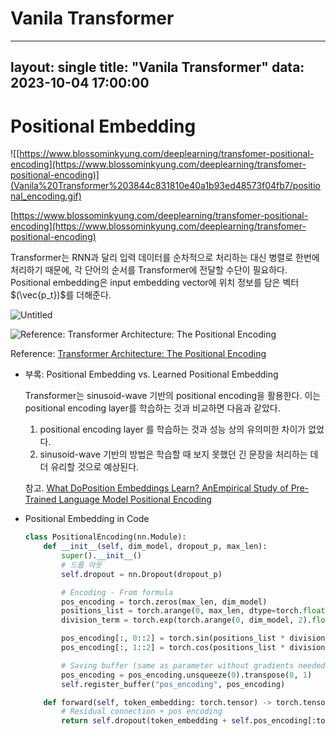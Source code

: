 # Vanila Transformer

---
layout: single
title: "Vanila Transformer"
data: 2023-10-04 17:00:00
---

# Positional Embedding

![[https://www.blossominkyung.com/deeplearning/transfomer-positional-encoding](https://www.blossominkyung.com/deeplearning/transfomer-positional-encoding)](Vanila%20Transformer%203844c831810e40a1b93ed48573f04fb7/positional_encoding.gif)

[https://www.blossominkyung.com/deeplearning/transfomer-positional-encoding](https://www.blossominkyung.com/deeplearning/transfomer-positional-encoding)

Transformer는 RNN과 달리 입력 데이터를 순차적으로 처리하는 대신 병렬로 한번에 처리하기 때문에,  각 단어의 순서를 Transformer에 전달할 수단이 필요하다. Positional embedding은 input embedding vector에 위치 정보를 담은 벡터$(\vec{p_t})$를 더해준다. 

![Untitled](Vanila%20Transformer%203844c831810e40a1b93ed48573f04fb7/Untitled%204.png)

![Reference: [Transformer Architecture: The Positional Encoding](https://kazemnejad.com/blog/transformer_architecture_positional_encoding/)](Vanila%20Transformer%203844c831810e40a1b93ed48573f04fb7/Untitled%205.png)

Reference: [Transformer Architecture: The Positional Encoding](https://kazemnejad.com/blog/transformer_architecture_positional_encoding/)

- 부록: Positional Embedding vs. Learned Positional Embedding
    
    Transformer는 sinusoid-wave 기반의 positional encoding을 활용한다. 이는 positional encoding layer를 학습하는 것과 비교하면 다음과 같았다.
    
    1. positional encoding layer 를 학습하는 것과 성능 상의 유의미한 차이가 없었다.
    2. sinusoid-wave 기반의 방법은 학습할 때 보지 못했던 긴 문장을 처리하는 데 더 유리할 것으로 예상된다.
    
    참고. [What DoPosition Embeddings Learn? AnEmpirical Study of Pre-Trained Language Model Positional Encoding](https://arxiv.org/abs/2010.04903)
    
- Positional Embedding in Code
    
    ```python
    class PositionalEncoding(nn.Module):
        def __init__(self, dim_model, dropout_p, max_len):
            super().__init__()
            # 드롭 아웃
            self.dropout = nn.Dropout(dropout_p)
    
            # Encoding - From formula
            pos_encoding = torch.zeros(max_len, dim_model)
            positions_list = torch.arange(0, max_len, dtype=torch.float).view(-1, 1) # 0, 1, 2, 3, 4, 5
            division_term = torch.exp(torch.arange(0, dim_model, 2).float() * (-math.log(10000.0)) / dim_model) # 1000^(2i/dim_model)
    
            pos_encoding[:, 0::2] = torch.sin(positions_list * division_term)
            pos_encoding[:, 1::2] = torch.cos(positions_list * division_term)
    
            # Saving buffer (same as parameter without gradients needed)
            pos_encoding = pos_encoding.unsqueeze(0).transpose(0, 1)
            self.register_buffer("pos_encoding", pos_encoding)
    
        def forward(self, token_embedding: torch.tensor) -> torch.tensor:
            # Residual connection + pos encoding
            return self.dropout(token_embedding + self.pos_encoding[:token_embedding.size(0), :])
    ```
